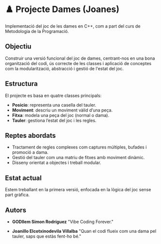# ♟️ Projecte Dames (Joanes)

Implementació del joc de les dames en C++, com a part del curs de Metodologia de la Programació.

## Objectiu

Construir una versió funcional del joc de dames, centrant-nos en una bona organització del codi, ús correcte de les classes i aplicació de conceptes com la modularització, abstracció i gestió de l'estat del joc.

## Estructura

El projecte es basa en quatre classes principals:

- **Posicio**: representa una casella del tauler.
- **Moviment**: descriu un moviment vàlid d’una peça.
- **Fitxa**: modela una peça del joc (normal o dama).
- **Tauler**: gestiona l’estat del joc i les regles.

## Reptes abordats

- Tractament de regles complexes com captures múltiples, bufades i promoció a dama.
- Gestió del tauler com una matriu de fitxes amb moviment dinàmic.
- Disseny orientat a objectes i treball modular.

##  Estat actual

Estem treballant en la primera versió, enfocada en la lògica del joc sense part gràfica.

## Autors

- **GODllem Simon Rodríguez**
"Vibe Coding Forever."

- **Joanillo Elcotxinodevila Villalba**
"Quan el codi flueix com una dama pel tauler, saps que estàs fent-ho bé."
